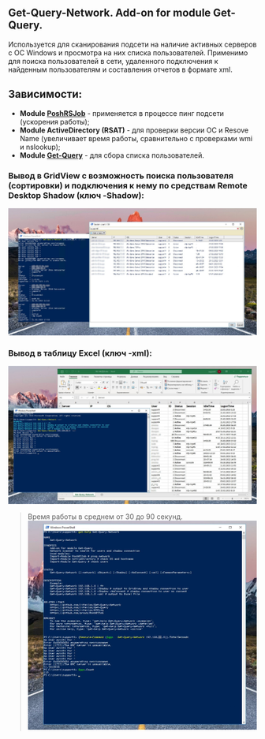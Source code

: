 ## Get-Query-Network. Add-on for module Get-Query.

Используется для сканирования подсети на наличие активных серверов с ОС Windows и просмотра на них списка пользователей. Применимо для поиска пользователей в сети, удаленного подключения к найденным пользователям и составления отчетов в формате xml.

## Зависимости:
* **Module [PoshRSJob](https://github.com/proxb/PoshRSJob)** - применяется в процессе пинг подсети (ускорения работы);
* **Module ActiveDirectory (RSAT)** - для проверки версии ОС и Resove Name (увеличивает время работы, сравнительно с проверками wmi и nslookup);
* **Module [Get-Query](https://github.com/Lifailon/Get-Query)** - для сбора списка пользователей.

### Вывод в GridView с возможность поиска пользователя (сортировки) и подключения к нему по средствам Remote Desktop Shadow (ключ -Shadow):

![Image alt](https://github.com/Lifailon/Get-Query-Network/blob/rsa/Screen/Shadow.jpg)

### Вывод в таблицу Excel (ключ -xml):

![Image alt](https://github.com/Lifailon/Get-Query-Network/blob/rsa/Screen/Output-xml.jpg)

> Время работы в среднем от 30 до 90 секунд.
![Image alt](https://github.com/Lifailon/Get-Query-Network/blob/rsa/Screen/Get-Help-and-Run-Time.jpg)
